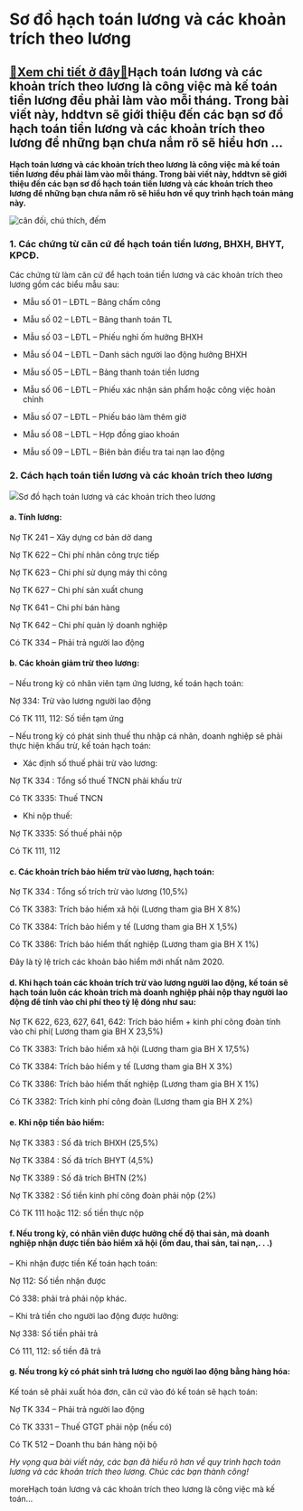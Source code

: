Sơ đồ hạch toán lương và các khoản trích theo lương
===================================================

[:gift:Xem chi tiết ở đây:gift:](https://hddtvn.com/so-do-hach-toan-luong-va-cac-khoan-trich-theo-luong/)Hạch toán lương và các khoản trích theo lương là công việc mà kế toán tiền lương đều phải làm vào mỗi tháng. Trong bài viết này, hddtvn sẽ giới thiệu đến các bạn sơ đồ hạch toán tiền lương và các khoản trích theo lương để những bạn chưa nắm rõ sẽ hiểu hơn …
-----------------------------------------------------------------------------------------------------------------------------------------------------------------------------------------------------------------------------------------------------------------

**Hạch toán lương và các khoản trích theo lương là công việc mà kế toán tiền lương đều phải làm vào mỗi tháng. Trong bài viết này, hddtvn sẽ giới thiệu đến các bạn sơ đồ hạch toán tiền lương và các khoản trích theo lương để những bạn chưa nắm rõ sẽ hiểu hơn về quy trình hạch toán mảng này.**


![cân đối, chú thích, đếm](https://hddtvn.com/wp-content/uploads/2021/01/pexels-photo-2068975-scaled.jpeg)


### 1. Các chứng từ căn cứ để hạch toán tiền lương, BHXH, BHYT, KPCĐ.


Các chứng từ làm căn cứ để hạch toán tiền lương và các khoản trích theo lương gồm các biểu mẫu sau:




* Mẫu số 01 – LĐTL – Bảng chấm công

* Mẫu số 02 – LĐTL – Bảng thanh toán TL

* Mẫu số 03 – LĐTL – Phiếu nghỉ ốm hưởng BHXH

* Mẫu số 04 – LĐTL – Danh sách người lao động hưởng BHXH

* Mẫu số 05 – LĐTL – Bảng thanh toán tiền lương

* Mẫu số 06 – LĐTL – Phiếu xác nhận sản phẩm hoặc công việc hoàn chỉnh

* Mẫu số 07 – LĐTL – Phiếu báo làm thêm giờ

* Mẫu số 08 – LĐTL – Hợp đồng giao khoán

* Mẫu số 09 – LĐTL – Biên bản điều tra tai nạn lao động



### 2. Cách hạch toán tiền lương và các khoản trích theo lương


![](https://hddtvn.com/wp-content/uploads/2021/01/69913984.jpg)Sơ đồ hạch toán lương và các khoản trích theo lương
#### a. Tính lương:


Nợ TK 241 – Xây dựng cơ bản dở dang  

Nợ TK 622 – Chi phí nhân công trực tiếp  

Nợ TK 623 – Chi phí sử dụng máy thi công  

Nợ TK 627 – Chi phí sản xuất chung  

Nợ TK 641 – Chi phí bán hàng  

Nợ TK 642 – Chi phí quản lý doanh nghiệp  

Có TK 334 – Phải trả người lao động


#### b. Các khoản giảm trừ theo lương:


– Nếu trong kỳ có nhân viên tạm ứng lương, kế toán hạch toán:  

Nợ 334: Trừ vào lương người lao động  

Có TK 111, 112: Số tiền tạm ứng


– Nếu trong kỳ có phát sinh thuế thu nhập cá nhân, doanh nghiệp sẽ phải thực hiện khấu trừ, kế toán hạch toán:




* Xác định số thuế phải trừ vào lương:  

Nợ TK 334 : Tổng số thuế TNCN phải khấu trừ  

Có TK 3335: Thuế TNCN

* Khi nộp thuế:  

Nợ TK 3335: Số thuế phải nộp  

Có TK 111, 112



#### c. Các khoản trích bảo hiểm trừ vào lương, hạch toán:


Nợ TK 334 : Tổng số trích trừ vào lương (10,5%)  

Có TK 3383: Trích bảo hiểm xã hội (Lương tham gia BH X 8%)  

Có TK 3384: Trích bảo hiểm y tế (Lương tham gia BH X 1,5%)  

Có TK 3386: Trích bảo hiểm thất nghiệp (Lương tham gia BH X 1%)  

Đây là tỷ lệ trích các khoản bảo hiểm mới nhất năm 2020.


#### d. Khi hạch toán các khoản trích trừ vào lương người lao động, kế toán sẽ hạch toán luôn các khoản trích mà doanh nghiệp phải nộp thay người lao động để tính vào chi phí theo tỷ lệ đóng như sau:


Nợ TK 622, 623, 627, 641, 642: Trích bảo hiểm + kinh phí công đoàn tính vào chi phí( Lương tham gia BH X 23,5%)  

Có TK 3383: Trích bảo hiểm xã hội (Lương tham gia BH X 17,5%)  

Có TK 3384: Trích bảo hiểm y tế (Lương tham gia BH X 3%)  

Có TK 3386: Trích bảo hiểm thất nghiệp (Lương tham gia BH X 1%)  

Có TK 3382: Trích kinh phí công đoàn (Lương tham gia BH X 2%)


#### e. Khi nộp tiền bảo hiểm:


Nợ TK 3383 : Số đã trích BHXH (25,5%)  

Nợ TK 3384 : Số đã trích BHYT (4,5%)  

Nợ TK 3389 : Số đã trích BHTN (2%)  

Nợ TK 3382 : Số tiền kinh phí công đoàn phải nộp (2%)  

Có TK 111 hoặc 112: số tiền thực nộp


#### f. Nếu trong kỳ, có nhân viên được hưởng chế độ thai sản, mà doanh nghiệp nhận được tiền bảo hiểm xã hội (ốm đau, thai sản, tai nạn,. . .)


– Khi nhận được tiền Kế toán hạch toán:  

Nợ 112: Số tiền nhận được  

Có 338: phải trả phải nộp khác.


– Khi trả tiền cho người lao động được hưởng:  

Nợ 338: Số tiền phải trả  

Có 111, 112: số tiền đã trả


#### g. Nếu trong kỳ có phát sinh trả lương cho người lao động bằng hàng hóa:


Kế toán sẽ phải xuất hóa đơn, căn cứ vào đó kế toán sẽ hạch toán:  

Nợ TK 334 – Phải trả người lao động  

Có TK 3331 – Thuế GTGT phải nộp (nếu có)  

Có TK 512 – Doanh thu bán hàng nội bộ


*Hy vọng qua bài viết này, các bạn đã hiểu rõ hơn về quy trình hạch toán lương và các khoản trích theo lương. Chúc các bạn thành công!*


moreHạch toán lương và các khoản trích theo lương là công việc mà kế toán…

